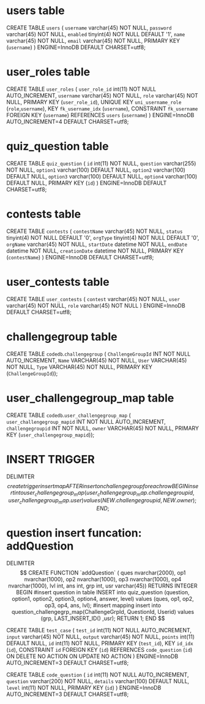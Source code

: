 
# users table  
CREATE TABLE `users` (
  `username` varchar(45) NOT NULL,
  `password` varchar(45) NOT NULL,
  `enabled` tinyint(4) NOT NULL DEFAULT '1',
  `name` varchar(45) NOT NULL,
  `email` varchar(45) NOT NULL,
  PRIMARY KEY (`username`)
) ENGINE=InnoDB DEFAULT CHARSET=utf8;


# user_roles table  
CREATE TABLE `user_roles` (
  `user_role_id` int(11) NOT NULL AUTO_INCREMENT,
  `username` varchar(45) NOT NULL,
  `role` varchar(45) NOT NULL,
  PRIMARY KEY (`user_role_id`),
  UNIQUE KEY `uni_username_role` (`role`,`username`),
  KEY `fk_username_idx` (`username`),
  CONSTRAINT `fk_username` FOREIGN KEY (`username`) REFERENCES `users` (`username`)
) ENGINE=InnoDB AUTO_INCREMENT=4 DEFAULT CHARSET=utf8;

# quiz_question table  
CREATE TABLE `quiz_question` (
  `id` int(11) NOT NULL,
  `question` varchar(255) NOT NULL,
  `option1` varchar(100) DEFAULT NULL,
  `option2` varchar(100) DEFAULT NULL,
  `option3` varchar(100) DEFAULT NULL,
  `option4` varchar(100) DEFAULT NULL,
  PRIMARY KEY (`id`)
) ENGINE=InnoDB DEFAULT CHARSET=utf8;
  
# contests table  
CREATE TABLE `contests` (
  `contestName` varchar(45) NOT NULL,
  `status` tinyint(4) NOT NULL DEFAULT '0',
  `orgType` tinyint(4) NOT NULL DEFAULT '0',
  `orgName` varchar(45) NOT NULL,
  `startDate` datetime NOT NULL,
  `endDate` datetime NOT NULL,
  `creationDate` datetime NOT NULL,
  PRIMARY KEY (`contestName`)
) ENGINE=InnoDB DEFAULT CHARSET=utf8;


# user_contests table  
CREATE TABLE `user_contests` (
  `contest` varchar(45) NOT NULL,
  `user` varchar(45) NOT NULL,
  `role` varchar(45) NOT NULL
) ENGINE=InnoDB DEFAULT CHARSET=utf8;


# challengegroup table  
CREATE TABLE `codedb`.`challengegroup` (
  `ChallengeGroupId` INT NOT NULL AUTO_INCREMENT,
  `Name` VARCHAR(45) NOT NULL,
  `User` VARCHAR(45) NOT NULL,
  `Type` VARCHAR(45) NOT NULL,
  PRIMARY KEY (`ChallengeGroupId`));

# user_challengegroup_map table  
CREATE TABLE `codedb`.`user_challengegroup_map` (
  `user_challengegroup_mapid` INT NOT NULL AUTO_INCREMENT,
  `challengegroupid` INT NOT NULL,
  `owner` VARCHAR(45) NOT NULL,
  PRIMARY KEY (`user_challengegroup_mapid`));

# INSERT TRIGGER  
DELIMITER $$
create trigger insertmap AFTER insert on challengegroup for each row 
BEGIN
	insert into user_challengegroup_map(user_challengegroup_map.challengegroupid, user_challengegroup_map.user)
    values (NEW.challengegroupid, NEW.owner);
END; $$

# question insert funcation: addQuestion  
DELIMITER $$
CREATE FUNCTION `addQuestion` (
ques nvarchar(2000), op1 nvarchar(1000), op2 nvarchar(1000), op3 nvarchar(1000), op4 nvarchar(1000), lvl int, ans int, grp int, usr varchar(45)) 
RETURNS INTEGER
BEGIN
	#insert question in table
	INSERT into quiz_question
    (question, option1, option2, option3, option4, answer, level)
    values
    (ques, op1, op2, op3, op4, ans, lvl);
    #insert mapping
    insert into question_challengegrp_map(ChallengeGrpId, QuestionId, Userid)
    values
	(grp, LAST_INSERT_ID() ,usr);  
RETURN 1;
END $$



CREATE TABLE `test_case` (
  `test_id` int(11) NOT NULL AUTO_INCREMENT,
  `input` varchar(45) NOT NULL,
  `output` varchar(45) NOT NULL,
  `points` int(11) DEFAULT NULL,
  `id` int(11) NOT NULL,
  PRIMARY KEY (`test_id`),
  KEY `id_idx` (`id`),
  CONSTRAINT `id` FOREIGN KEY (`id`) REFERENCES `code_question` (`id`) ON DELETE NO ACTION ON UPDATE NO ACTION
) ENGINE=InnoDB AUTO_INCREMENT=3 DEFAULT CHARSET=utf8;


CREATE TABLE `code_question` (
  `id` int(11) NOT NULL AUTO_INCREMENT,
  `question` varchar(200) NOT NULL,
  `details` varchar(100) DEFAULT NULL,
  `level` int(11) NOT NULL,
  PRIMARY KEY (`id`)
) ENGINE=InnoDB AUTO_INCREMENT=3 DEFAULT CHARSET=utf8;
